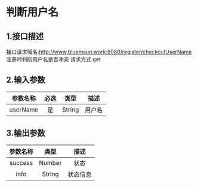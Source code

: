 # 判断用户名

## 1.接口描述

接口请求域名:http://www.bluemsun.work:8080/register/checkoutUserName
注册时判断用户名是否冲突
请求方式:get

## 2.输入参数

| 参数名称  | 必选  |  类型  |         描述         |
| :-------: | :---: | :----: | :------------------: |
|  userName  |  是   | String | 用户名 |

## 3.输出参数

| 参数名称 |  类型  |        描述        |
| :------: | :----: | :----------------: |
|  success | Number  |   状态   |
| info | String | 状态信息 |
